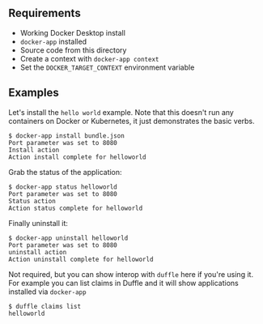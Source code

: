 
## Requirements

* Working Docker Desktop install
* `docker-app` installed
* Source code from this directory
* Create a context with `docker-app context`
* Set the `DOCKER_TARGET_CONTEXT` environment variable


## Examples

Let's install the `hello world` example. Note that this doesn't run any containers on Docker or Kubernetes, it just demonstrates the basic verbs.

```console
$ docker-app install bundle.json
Port parameter was set to 8080
Install action
Action install complete for helloworld
```

Grab the status of the application:

```console
$ docker-app status helloworld
Port parameter was set to 8080
Status action
Action status complete for helloworld
```

Finally uninstall it:

```console
$ docker-app uninstall helloworld
Port parameter was set to 8080
uninstall action
Action uninstall complete for helloworld
```


Not required, but you can show interop with `duffle` here if you're using it. For example you can list claims in Duffle and it will show applications installed via `docker-app`

```console
$ duffle claims list
helloworld
```



